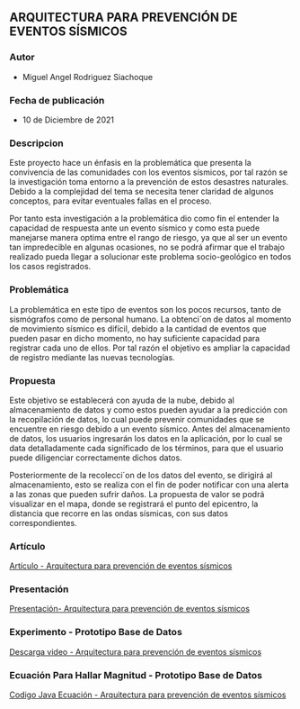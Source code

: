 ## ARQUITECTURA PARA PREVENCIÓN DE EVENTOS SÍSMICOS

### Autor
- Miguel Angel Rodriguez Siachoque

### Fecha de publicación
- 10 de Diciembre de 2021

### Descripcion
Este proyecto hace un énfasis en la problemática que presenta la convivencia de las comunidades con los eventos sísmicos, por tal razón se la investigación toma entorno a la prevención de estos desastres naturales. Debido a la complejidad del tema se necesita tener claridad de algunos conceptos, para evitar eventuales fallas en el proceso.

Por tanto esta investigación a la problemática dio como fin el entender la capacidad de respuesta ante un evento sísmico y como esta puede manejarse manera optima entre el rango de riesgo, ya que al ser un evento tan impredecible en algunas ocasiones, no se podrá afirmar que el trabajo realizado pueda llegar a solucionar este problema socio-geológico en todos los casos registrados.

### Problemática
La problemática en este tipo de eventos son los pocos recursos, tanto de sismógrafos como de personal humano. La obtenci´on de datos al momento de movimiento sísmico es difícil, debido a la cantidad de eventos que pueden pasar en dicho momento, no hay suficiente capacidad para registrar cada uno de ellos. Por tal razón el objetivo es ampliar la capacidad de registro mediante las nuevas tecnologías.

### Propuesta
Este objetivo se establecerá con ayuda de la nube, debido al almacenamiento de datos y como estos pueden ayudar a la predicción con la recopilación de datos, lo cual puede prevenir comunidades que se encuentre en riesgo debido a un evento sísmico. Antes del almacenamiento de datos, los usuarios ingresarán los datos en la aplicación, por lo cual se data detalladamente cada significado de los términos, para que el usuario puede diligenciar correctamente dichos datos.

Posteriormente de la recolecci´on de los datos del evento, se dirigirá al almacenamiento, esto se realiza con el fin de poder notificar con una alerta a las zonas que pueden sufrir daños. La propuesta de valor se podrá visualizar en el mapa, donde se registrará el punto del epicentro, la distancia que recorre en las ondas sísmicas, con sus datos correspondientes.

### Artículo
[Artículo - Arquitectura para prevención de eventos sísmicos](Archivos/Artículo-ProyectoAREP.pdf)

### Presentación
[Presentación- Arquitectura para prevención de eventos sísmicos](Archivos/Presentación-ProyectoAREP.pdf)

### Experimento - Prototipo Base de Datos
[Descarga video - Arquitectura para prevención de eventos sísmicos](Archivos/Experimento-ProyectoAREP.mp4)

### Ecuación Para Hallar Magnitud - Prototipo Base de Datos
[Codigo Java Ecuación - Arquitectura para prevención de eventos sísmicos](Codigo/)